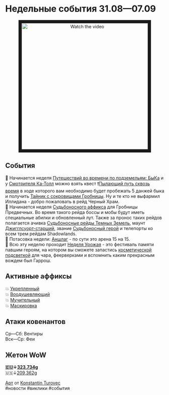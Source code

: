 # Недельные события 31.08—07.09

<center>
<img src="https://raw.githubusercontent.com/MagicalCow/TrinkIT-News/main/Sources/Assets/Weeklies/Weekly-36-01.jpg" alt="Watch the video" width="400" border="10" />
</center>

## События
📅 Начинается неделя [Путешествий во времени по подземельям: БыКа](https://ru.wowhead.com/outland-timewalking-dungeon-event) и у [Смотрителя Ка-Толл](https://ru.wowhead.com/npc=166307) можно взять квест ❗[Пылающий путь сквозь время](https://ru.wowhead.com/quest=53032/) в ходе которого вам необходимо будет пробежать 5 данжей быка и получить [Тайник с сокровищами Гробницы](https://ru.wowhead.com/item=190656/). Ну и те кто не выфармил Иллидана - добро пожаловать в рейд Черный Храм.  
📅 Начинается неделя [Судьбоносного аффикса](https://github.com/MagicalCow/TrinkIT-News/blob/main/Sources/News/WH328061.md#%D1%81%D1%83%D0%B4%D1%8C%D0%B1%D0%BE%D0%BD%D0%BE%D1%81%D0%BD%D1%8B%D0%B5-%D1%80%D0%B5%D0%B9%D0%B4%D1%8B) для Гробницы Предвечных. Во время такого рейда боссы и мобы будут иметь специальные абилки и обновленный лут. Также за пронос таких рейдов полагается ачивка [Судьбоносные рейды Темных Земель](https://ru.wowhead.com/achievement=15684/), маунт [Джигглсуорт-старший](https://ru.wowhead.com/item=190170/), звание [Судьбоносный герой](https://ru.wowhead.com/title=724/) и телепорты ко всем трем рейдам Shadowlands.  
📅 Потасовка недели: [Аншлаг](https://ru.wowhead.com/event=667) - по сути это арена 15 на 15.  
📅 Всю эту неделю проходит [Неделя Урожая](https://ru.wowhead.com/harvest-festival-guide) - это фестиваль памяти павшим героям, на котором вы сможете запастись [косметической подсветкой](https://ru.wowhead.com/items/miscellaneous/holiday#q=%D0%9E%D1%81%D0%BA%D0%BE%D0%BB%D0%BE%D0%BA%20%D0%B4%D1%83%D1%85%D0%B0) для чара, феерверками и вспомнить каким прекрасным вождем был Гаррош.  

## Активные аффиксы  
💥 <a href="https://ru.wowhead.com/affix=10">Укрепленный<a>  
💥 <a href="https://ru.wowhead.com/affix=122">Воодушевляющий<a>  
💥 <a href="https://ru.wowhead.com/affix=12">Мучительный<a>  
💥 <a href="https://ru.wowhead.com/affix=131">Маскировка<a>  

## Атаки ковенантов
Ср—Сб: Вентиры  
Вск—Ср: Феи  

## Жетон WoW
**🇪🇺↓[323,734g](https://wowtokenprices.com/EU)**  
🇺🇸↓[209,362g](https://wowtokenprices.com/US)

[Арт](https://www.artstation.com/artwork/Ea0ek8) от [Konstantin Turovec](https://www.artstation.com/kaasturovec)  
#новости #виклики #события
